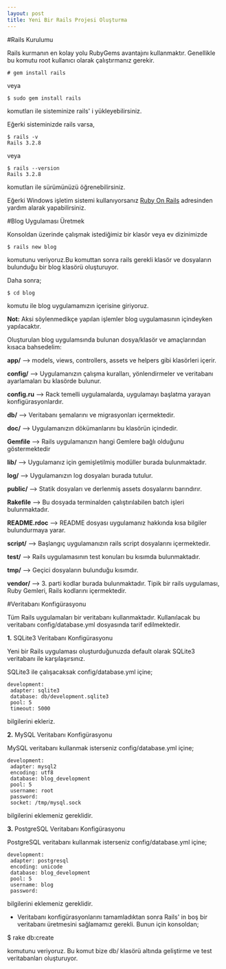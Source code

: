 ```yaml
---
layout: post
title: Yeni Bir Rails Projesi Oluşturma
---
```


#Rails Kurulumu

Rails kurmanın en kolay yolu RubyGems avantajını kullanmaktır. Genellikle bu komutu root 
kullanıcı olarak çalıştırmanız gerekir.

    # gem install rails

veya

    $ sudo gem install rails

komutları ile sisteminize rails' i yükleyebilirsiniz.

Eğerki sisteminizde rails varsa,

    $ rails -v 
    Rails 3.2.8

veya 

    $ rails --version
    Rails 3.2.8

komutları ile sürümünüzü öğrenebilirsiniz.

Eğerki Windows işletim sistemi kullanıyorsanız [Ruby On Rails](http://railsinstaller.org/)
adresinden yardım alarak yapabilirsiniz.

#Blog Uygulaması Üretmek

Konsoldan üzerinde çalışmak istediğimiz bir klasör veya ev dizinimizde 

    $ rails new blog

komutunu veriyoruz.Bu komuttan sonra rails gerekli klasör ve dosyaların
bulunduğu bir blog klasörü oluşturuyor. 

Daha sonra;

    $ cd blog

komutu ile blog uygulamamızın içerisine giriyoruz. 

**Not:** Aksi söylenmedikçe yapılan işlemler blog uygulamasının içindeyken yapılacaktır.

Oluşturulan blog uygulamsında bulunan dosya/klasör ve amaçlarından kısaca
bahsedelim:

**app/**        --> models, views, controllers, assets ve helpers gibi klasörleri
içerir.

**config/**     --> Uygulamanızın çalışma kuralları, yönlendirmeler ve veritabanı
ayarlamaları bu klasörde bulunur.

**config.ru**   --> Rack temelli uygulamalarda, uygulamayı başlatma yarayan konfigürasyonlardır.

**db/**         --> Veritabanı şemalarını ve migrasyonları içermektedir.

**doc/**        --> Uygulamanızın dökümanlarını bu klasörün içindedir.

**Gemfile**     --> Rails uygulamanızın hangi Gemlere bağlı olduğunu göstermektedir

**lib/**        --> Uygulamanız için gemişletilmiş modüller burada bulunmaktadır.

**log/**        --> Uygulamanızın log dosyaları burada tutulur.

**public/**     --> Statik dosyaları ve derlenmiş assets dosyalarını barındırır.

**Rakefile**    --> Bu dosyada terminalden çalıştırılabilen batch işleri bulunmaktadır.

**README.rdoc** --> README dosyası uygulamanız hakkında kısa bilgiler bulundurmaya
yarar.

**script/**     --> Başlangıç uygulamanızın rails script dosyalarını içermektedir.

**test/**       --> Rails uygulamasının test konuları bu kısımda bulunmaktadır.

**tmp/**        --> Geçici dosyaların bulunduğu kısımdır.

**vendor/**     --> 3. parti kodlar burada bulunmaktadır. Tipik bir rails
uygulaması, Ruby Gemleri, Rails kodlarını içermektedir.

#Veritabanı Konfigürasyonu

Tüm Rails uygulamaları bir veritabanı kullanmaktadır. Kullanılacak bu veritabanı
config/database.yml dosyasında tarif edilmektedir.

**1.** SQLite3 Veritabanı Konfigürasyonu

Yeni bir Rails uygulaması oluşturduğunuzda default olarak SQLite3 veritabanı ile karşılaşırsınız.

SQLite3 ile çalışacaksak config/database.yml içine;

    development:
     adapter: sqlite3
     database: db/development.sqlite3
     pool: 5
     timeout: 5000

bilgilerini ekleriz.

**2.** MySQL Veritabanı Konfigürasyonu

MySQL veritabanı kullanmak isterseniz config/database.yml içine;

    development:
     adapter: mysql2
     encoding: utf8
     database: blog_development
     pool: 5
     username: root
     password:
     socket: /tmp/mysql.sock

bilgilerini eklemeniz gereklidir.

**3.** PostgreSQL Veritabanı Konfigürasyonu

PostgreSQL veritabanı kullanmak isterseniz config/database.yml içine;

    development:
     adapter: postgresql
     encoding: unicode
     database: blog_development
     pool: 5
     username: blog
     password:

bilgilerini eklemeniz gereklidir.

- Veritabanı konfigürasyonlarını tamamladıktan sonra Rails' in boş bir veritabanı
üretmesini sağlamamız gerekli. Bunun için konsoldan; 

$ rake db:create

komutunu veriyoruz. Bu komut bize db/ klasörü altında geliştirme ve test
veritabanları oluşturuyor.


